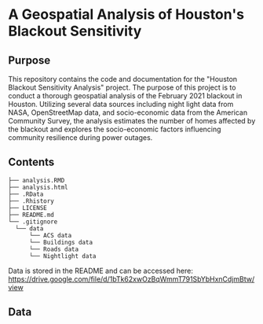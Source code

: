 # A Geospatial Analysis of Houston's Blackout Sensitivity

## Purpose
This repository contains the code and documentation for the "Houston Blackout Sensitivity Analysis" project. The purpose of this project is to conduct a thorough geospatial analysis of the February 2021 blackout in Houston. Utilizing several data sources including night light data from NASA, OpenStreetMap data, and socio-economic data from the American Community Survey, the analysis estimates the number of homes affected by the blackout and explores the socio-economic factors influencing community resilience during power outages.

## Contents
```
├── analysis.RMD
├── analysis.html
├── .RData
├── .Rhistory
├── LICENSE
├── README.md 
└── .gitignore
  └── data
      └── ACS data
      └── Buildings data
      └── Roads data
      └── Nightlight data
```

Data is stored in the README and can be accessed here: https://drive.google.com/file/d/1bTk62xwOzBqWmmT791SbYbHxnCdjmBtw/view

## Data

